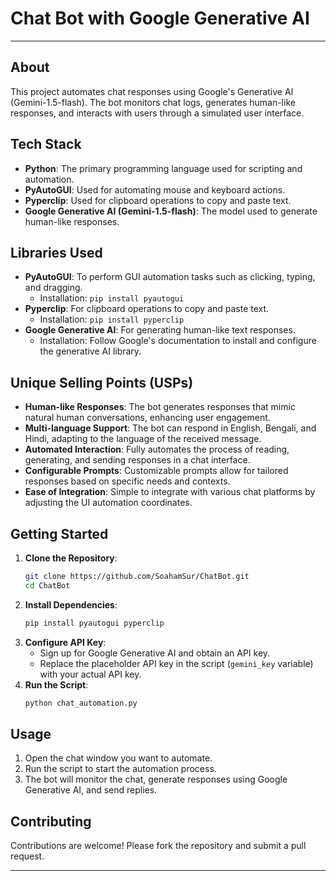 
# Chat Bot with Google Generative AI
---
## About
This project automates chat responses using Google's Generative AI (Gemini-1.5-flash). The bot monitors chat logs, generates human-like responses, and interacts with users through a simulated user interface.

## Tech Stack
- **Python**: The primary programming language used for scripting and automation.
- **PyAutoGUI**: Used for automating mouse and keyboard actions.
- **Pyperclip**: Used for clipboard operations to copy and paste text.
- **Google Generative AI (Gemini-1.5-flash)**: The model used to generate human-like responses.

## Libraries Used
- **PyAutoGUI**: To perform GUI automation tasks such as clicking, typing, and dragging.
  - Installation: `pip install pyautogui`
- **Pyperclip**: For clipboard operations to copy and paste text.
  - Installation: `pip install pyperclip`
- **Google Generative AI**: For generating human-like text responses.
  - Installation: Follow Google's documentation to install and configure the generative AI library.

## Unique Selling Points (USPs)
- **Human-like Responses**: The bot generates responses that mimic natural human conversations, enhancing user engagement.
- **Multi-language Support**: The bot can respond in English, Bengali, and Hindi, adapting to the language of the received message.
- **Automated Interaction**: Fully automates the process of reading, generating, and sending responses in a chat interface.
- **Configurable Prompts**: Customizable prompts allow for tailored responses based on specific needs and contexts.
- **Ease of Integration**: Simple to integrate with various chat platforms by adjusting the UI automation coordinates.

## Getting Started
1. **Clone the Repository**:
   ```bash
   git clone https://github.com/SoahamSur/ChatBot.git
   cd ChatBot
   ```
2. **Install Dependencies**:
   ```bash
   pip install pyautogui pyperclip
   ```
3. **Configure API Key**:
   - Sign up for Google Generative AI and obtain an API key.
   - Replace the placeholder API key in the script (`gemini_key` variable) with your actual API key.
4. **Run the Script**:
   ```bash
   python chat_automation.py
   ```

## Usage
1. Open the chat window you want to automate.
2. Run the script to start the automation process.
3. The bot will monitor the chat, generate responses using Google Generative AI, and send replies.

## Contributing
Contributions are welcome! Please fork the repository and submit a pull request.

---
